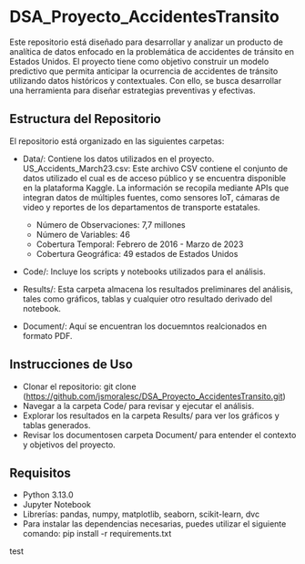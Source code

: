 # DSA_Proyecto_AccidentesTransito
Este repositorio está diseñado para desarrollar y analizar un producto de analítica de datos enfocado en la problemática de accidentes de tránsito en Estados Unidos. El proyecto tiene como objetivo construir un modelo predictivo que permita anticipar la ocurrencia de accidentes de tránsito utilizando datos históricos y contextuales. Con ello, se busca desarrollar una herramienta para diseñar estrategias preventivas y efectivas.

## Estructura del Repositorio
El repositorio está organizado en las siguientes carpetas:

- Data/: Contiene los datos utilizados en el proyecto.
    US_Accidents_March23.csv: Este archivo CSV contiene el conjunto de datos utilizado el cual es de acceso público y se encuentra disponible en la plataforma Kaggle. La información se recopila mediante APIs que integran datos de múltiples fuentes, como sensores IoT, cámaras de video y reportes de los departamentos de transporte estatales.
  - Número de Observaciones: 7,7 millones
  - Número de Variables: 46
  - Cobertura Temporal: Febrero de 2016 - Marzo de 2023
  - Cobertura Geográfica: 49 estados de Estados Unidos 
    
- Code/: Incluye los scripts y notebooks utilizados para el análisis.
    
- Results/: Esta carpeta almacena los resultados preliminares del análisis, tales como gráficos, tablas y cualquier otro resultado derivado del notebook.

- Document/: Aquí se encuentran los docuemntos realcionados en formato PDF.

## Instrucciones de Uso
- Clonar el repositorio:
    git clone (https://github.com/jsmoralesc/DSA_Proyecto_AccidentesTransito.git)
- Navegar a la carpeta Code/ para revisar y ejecutar el análisis.
- Explorar los resultados en la carpeta Results/ para ver los gráficos y tablas generados.
- Revisar los documentosen  carpeta Document/ para entender el contexto y objetivos del proyecto.

## Requisitos
- Python 3.13.0
- Jupyter Notebook
- Librerías: pandas, numpy, matplotlib, seaborn, scikit-learn, dvc
- Para instalar las dependencias necesarias, puedes utilizar el siguiente comando: pip install -r requirements.txt

test